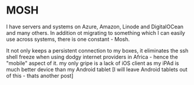 # MOSH

I have servers and systems on Azure, Amazon, Linode and DigitalOCean and many others. In addition ot migrating to something which I can easily use across systems, there is one constant - Mosh. 

It not only keeps a persistent connection to my boxes, it eliminates the ssh shell freeze when using dodgy internet providers in Africa - hence the "mobile" aspect of it. my only gripe is a lack of iOS client as my iPAd is much better device than my Android tablet [I will leave Android tablets out of this - thats another post]